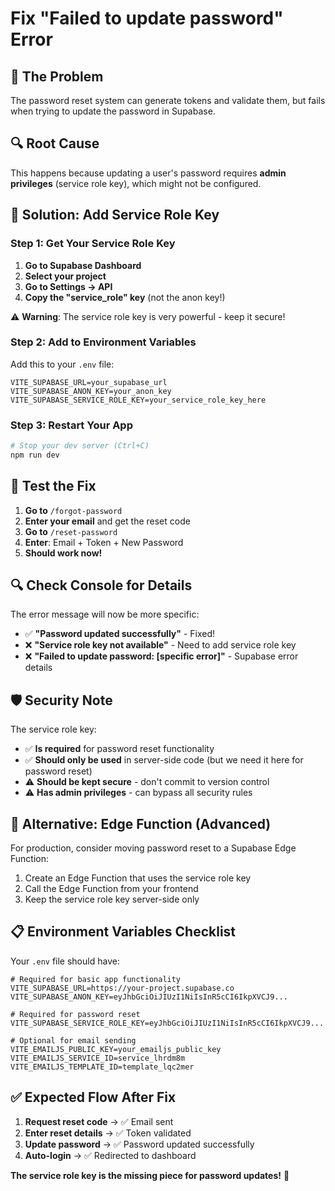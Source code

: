 # Fix "Failed to update password" Error

## 🚨 **The Problem**
The password reset system can generate tokens and validate them, but fails when trying to update the password in Supabase.

## 🔍 **Root Cause**
This happens because updating a user's password requires **admin privileges** (service role key), which might not be configured.

## 🔧 **Solution: Add Service Role Key**

### Step 1: Get Your Service Role Key
1. **Go to Supabase Dashboard**
2. **Select your project**
3. **Go to Settings → API**
4. **Copy the "service_role" key** (not the anon key!)

⚠️ **Warning**: The service role key is very powerful - keep it secure!

### Step 2: Add to Environment Variables
Add this to your `.env` file:
```env
VITE_SUPABASE_URL=your_supabase_url
VITE_SUPABASE_ANON_KEY=your_anon_key
VITE_SUPABASE_SERVICE_ROLE_KEY=your_service_role_key_here
```

### Step 3: Restart Your App
```bash
# Stop your dev server (Ctrl+C)
npm run dev
```

## 🧪 **Test the Fix**

1. **Go to** `/forgot-password`
2. **Enter your email** and get the reset code
3. **Go to** `/reset-password`
4. **Enter**: Email + Token + New Password
5. **Should work now!**

## 🔍 **Check Console for Details**

The error message will now be more specific:
- ✅ **"Password updated successfully"** - Fixed!
- ❌ **"Service role key not available"** - Need to add service role key
- ❌ **"Failed to update password: [specific error]"** - Supabase error details

## 🛡️ **Security Note**

The service role key:
- ✅ **Is required** for password reset functionality
- ✅ **Should only be used** in server-side code (but we need it here for password reset)
- ⚠️ **Should be kept secure** - don't commit to version control
- ⚠️ **Has admin privileges** - can bypass all security rules

## 🎯 **Alternative: Edge Function (Advanced)**

For production, consider moving password reset to a Supabase Edge Function:
1. Create an Edge Function that uses the service role key
2. Call the Edge Function from your frontend
3. Keep the service role key server-side only

## 📋 **Environment Variables Checklist**

Your `.env` file should have:
```env
# Required for basic app functionality
VITE_SUPABASE_URL=https://your-project.supabase.co
VITE_SUPABASE_ANON_KEY=eyJhbGciOiJIUzI1NiIsInR5cCI6IkpXVCJ9...

# Required for password reset
VITE_SUPABASE_SERVICE_ROLE_KEY=eyJhbGciOiJIUzI1NiIsInR5cCI6IkpXVCJ9...

# Optional for email sending
VITE_EMAILJS_PUBLIC_KEY=your_emailjs_public_key
VITE_EMAILJS_SERVICE_ID=service_lhrdm8m
VITE_EMAILJS_TEMPLATE_ID=template_lqc2mer
```

## ✅ **Expected Flow After Fix**

1. **Request reset code** → ✅ Email sent
2. **Enter reset details** → ✅ Token validated
3. **Update password** → ✅ Password updated successfully
4. **Auto-login** → ✅ Redirected to dashboard

**The service role key is the missing piece for password updates!** 🔑
